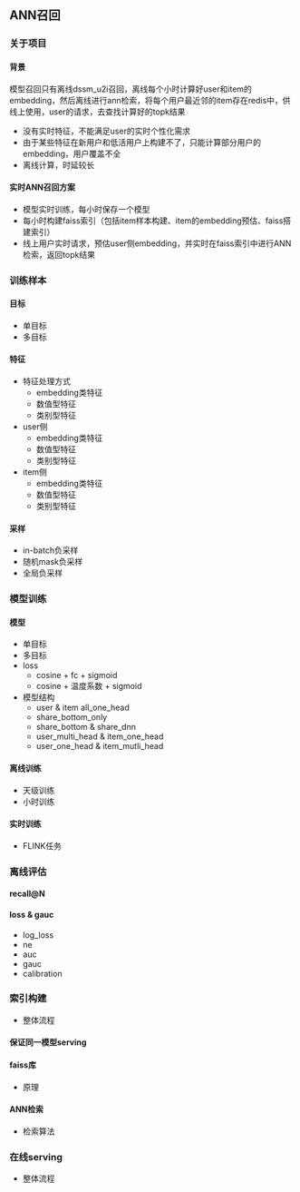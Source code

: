 ## ANN召回

### 关于项目

#### 背景

模型召回只有离线dssm_u2i召回，离线每个小时计算好user和item的embedding，然后离线进行ann检索，将每个用户最近邻的item存在redis中，供线上使用，user的请求，去查找计算好的topk结果

- 没有实时特征，不能满足user的实时个性化需求
- 由于某些特征在新用户和低活用户上构建不了，只能计算部分用户的embedding，用户覆盖不全
- 离线计算，时延较长

#### 实时ANN召回方案

- 模型实时训练，每小时保存一个模型
- 每小时构建faiss索引（包括item样本构建、item的embedding预估、faiss搭建索引）
- 线上用户实时请求，预估user侧embedding，并实时在faiss索引中进行ANN检索，返回topk结果

### 训练样本

#### 目标
- 单目标
- 多目标

#### 特征
- 特征处理方式
    - embedding类特征
    - 数值型特征
    - 类别型特征
- user侧
    - embedding类特征
    - 数值型特征
    - 类别型特征
- item侧
    - embedding类特征
    - 数值型特征
    - 类别型特征

#### 采样
- in-batch负采样
- 随机mask负采样
- 全局负采样

### 模型训练

#### 模型
- 单目标
- 多目标
- loss
    - cosine + fc + sigmoid
    - cosine + 温度系数 + sigmoid
- 模型结构
    - user & item all_one_head
    - share_bottom_only
    - share_bottom & share_dnn
    - user_multi_head & item_one_head
    - user_one_head & item_mutli_head


#### 离线训练
- 天级训练
- 小时训练

#### 实时训练
- FLINK任务

### 离线评估

#### recall@N

#### loss & gauc
- log_loss
- ne
- auc
- gauc
- calibration

### 索引构建
- 整体流程

#### 保证同一模型serving

#### faiss库
- 原理

#### ANN检索
- 检索算法

### 在线serving
- 整体流程

